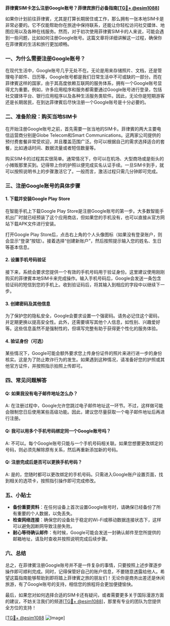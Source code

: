 **菲律賓SIM卡怎么注册Google账号？菲律宾旅行必备指南[[TG💪+ @esim1088](https://t.me/s/esim1088)]**

如果你计划前往菲律賓，尤其是打算长期居住或工作，那么拥有一张本地SIM卡是非常必要的。它不仅能帮助你在旅途中保持联系，还能让你轻松访问社交媒体、地图应用以及各种在线服务。然而，对于初次使用菲律賓SIM卡的人来说，可能会遇到一些问题，比如如何注册Google账号。这篇文章将详细讲解这一过程，确保你在菲律賓的生活和旅行更加顺畅。

### 一、为什么需要注册Google账号？

在现代生活中，Google账号几乎无处不在。无论是用来存储照片、文档，还是管理电子邮件、日历等，Google账号都是我们日常生活中不可或缺的一部分。而在菲律賓这样的国家，由于其高度依赖互联网的服务体系，拥有一个Google账号显得尤为重要。例如，许多应用程序和服务都需要通过Google账号进行登录，包括社交媒体平台、银行应用程序以及各种生活服务类软件。因此，无论你是短期游客还是长期居民，在到达菲律賓后尽快注册一个Google账号是十分必要的。

### 二、准备阶段：购买当地SIM卡

在开始注册Google账号之前，首先需要一张当地的SIM卡。菲律賓的两大主要电信运营商分别是Globe Telecom和Smart Communications。这两家公司提供的预付费套餐非常受欢迎，并且覆盖范围广泛。你可以根据自己的需求选择适合的套餐，比如通话时间、数据流量或者短信数量等。

购买SIM卡的过程其实很简单。通常情况下，你可以在机场、大型商场或是街头的小摊贩那里买到。记得带上你的护照以便完成实名认证手续。一旦SIM卡到手，就可以按照说明书上的步骤激活它了。一般而言，激活过程只需几分钟即可完成。

### 三、注册Google账号的具体步骤

#### 1. 下载并安装Google Play Store

在智能手机上下载Google Play Store是注册Google账号的第一步。大多数智能手机出厂时就已经预装了这个应用商店，但如果您的手机没有，也可以直接从官方网站下载APK文件进行安装。

打开Google Play Store后，点击右上角的个人头像图标（如果没有登录账户，则会显示“登录”按钮）。接着选择“创建新账户”，然后按照提示输入您的姓名、生日等基本信息。

#### 2. 设置手机号码验证

接下来，系统会要求您提供一个有效的手机号码用于验证身份。这里建议使用刚刚购买的菲律賓本地SIM卡来完成操作。输入手机号码后，Google会发送一条包含验证码的短信到您的手机上。收到验证码后，将其输入到相应的字段中以继续下一步。

#### 3. 创建密码及其他信息

为了保护您的隐私安全，Google会要求设置一个强密码。请务必记住这个密码，并定期更换以提高安全性。此外，还需要填写其他个人信息，如性别、兴趣爱好等。这些信息虽然不是强制性的，但填写完整有助于获得更个性化的服务体验。

#### 4. 验证身份（可选）

某些情况下，Google可能会额外要求您上传身份证件的照片来进行进一步的身份核实。这是为了防止欺诈行为的发生。如果遇到这种情况，请准备好您的护照或其他官方证件，并按照指示拍照上传即可。

### 四、常见问题解答

#### Q: 如果我没有电子邮件地址怎么办？
A: 在注册过程中，Google允许您跳过电子邮件地址这一环节。不过，这样做可能会限制您日后使用某些高级功能。因此，建议您尽量获取一个电子邮件地址后再进行注册。

#### Q: 我可以用多个手机号码绑定同一个Google账号吗？
A: 不可以。每个Google账号只能与一个手机号码相关联。如果您想要更改绑定的号码，则必须先解除原有关系，然后再重新添加新的号码。

#### Q: 注册完成后是否可以更换手机号码？
A: 是的，您随时都可以更改绑定的手机号码。只需进入Google账户设置页面，找到相关的选项卡，按照指引操作即可完成修改。

### 五、小贴士

- **备份重要资料**：在任何设备上首次设置Google账号时，请确保已经备份了所有重要的个人数据，以免丢失。
- **检查网络连接**：确保您的设备处于稳定的Wi-Fi或移动数据连接状态下，这样可以避免因断网导致注册失败。
- **耐心等待确认邮件**：有时候，Google可能会发送一封确认邮件至您所提供的邮箱地址，请及时查收并按照说明完成后续步骤。

### 六、总结

总之，在菲律賓注册Google账号并不是一件复杂的事情，只要按照上述步骤逐步操作即可顺利完成。同时，记得保管好自己的账户信息，不要随意透露给他人。希望这篇指南能够帮助到即将踏上菲律賓之旅的朋友们！无论你是商务出差还是休闲旅游，有了Google账号的支持，相信您的旅程将会更加便捷愉快。

最后，如果您对如何选择合适的SIM卡还有疑问，或者需要更多关于国际漫游方面的建议，不妨关注我们的频道[[TG💪+ @esim1088](https://t.me/s/esim1088)]，那里有专业的团队为您提供全方位的支持！

[[TG💪+ @esim1088](https://t.me/s/esim1088) ![Image](https://i.postimg.cc/4NQfJmqS/Snipaste-2025-05-13-00-14-12.png)]